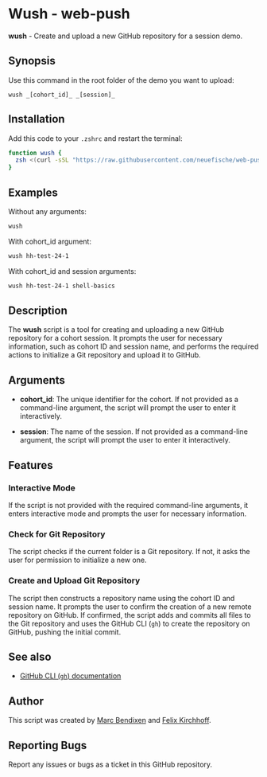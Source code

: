 # Wush - web-push

**wush** - Create and upload a new GitHub repository for a session demo.

## Synopsis

Use this command in the root folder of the demo you want to upload:

```
wush _[cohort_id]_ _[session]_
```

## Installation

Add this code to your `.zshrc` and restart the terminal:

```bash
function wush {
  zsh <(curl -sSL "https://raw.githubusercontent.com/neuefische/web-push/main/wush.sh") $@
}
```

## Examples

Without any arguments:

```bash
wush
```

With cohort_id argument:

```bash
wush hh-test-24-1
```

With cohort_id and session arguments:

```bash
wush hh-test-24-1 shell-basics
```

## Description

The **wush** script is a tool for creating and uploading a new GitHub repository for a cohort session. It prompts the user for necessary information, such as cohort ID and session name, and performs the required actions to initialize a Git repository and upload it to GitHub.

## Arguments

- **cohort_id**: The unique identifier for the cohort. If not provided as a command-line argument, the script will prompt the user to enter it interactively.

- **session**: The name of the session. If not provided as a command-line argument, the script will prompt the user to enter it interactively.

## Features

### Interactive Mode

If the script is not provided with the required command-line arguments, it enters interactive mode and prompts the user for necessary information.

### Check for Git Repository

The script checks if the current folder is a Git repository. If not, it asks the user for permission to initialize a new one.

### Create and Upload Git Repository

The script then constructs a repository name using the cohort ID and session name. It prompts the user to confirm the creation of a new remote repository on GitHub. If confirmed, the script adds and commits all files to the Git repository and uses the GitHub CLI (`gh`) to create the repository on GitHub, pushing the initial commit.

## See also

- [GitHub CLI (`gh`) documentation](https://cli.github.com/manual/)

## Author

This script was created by [Marc Bendixen](https://github.com/marcbendixen) and [Felix Kirchhoff](https://github.com/f-kirchhoff).

## Reporting Bugs

Report any issues or bugs as a ticket in this GitHub repository.
